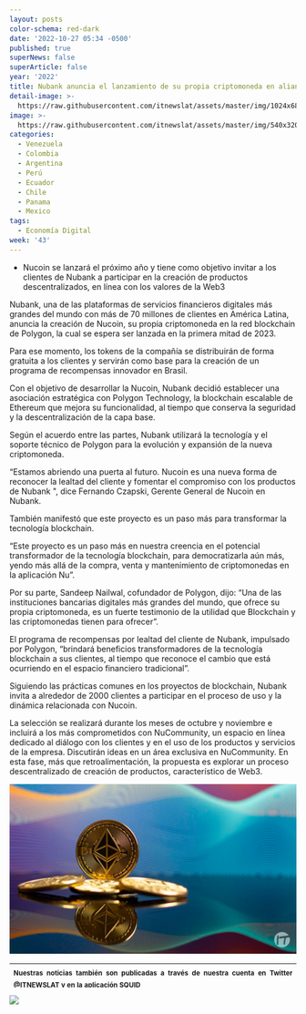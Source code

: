 ```yaml
---
layout: posts
color-schema: red-dark
date: '2022-10-27 05:34 -0500'
published: true
superNews: false
superArticle: false
year: '2022'
title: Nubank anuncia el lanzamiento de su propia criptomoneda en alianza con Polygon
detail-image: >-
  https://raw.githubusercontent.com/itnewslat/assets/master/img/1024x680/Nubank-g.jpg
image: >-
  https://raw.githubusercontent.com/itnewslat/assets/master/img/540x320/Nubank-p.jpg
categories:
  - Venezuela
  - Colombia
  - Argentina
  - Perú
  - Ecuador
  - Chile
  - Panama
  - Mexico
tags:
  - Economía Digital
week: '43'
---
```

- Nucoin se lanzará el próximo año y tiene como objetivo invitar a los clientes de Nubank a participar en la creación de productos descentralizados, en línea con los valores de la Web3

Nubank, una de las plataformas de servicios financieros digitales más grandes del mundo con más de 70 millones de clientes en América Latina, anuncia la creación de Nucoin, su propia criptomoneda en la red blockchain de Polygon, la cual se espera ser lanzada en la primera mitad de 2023.

Para ese momento, los tokens de la compañía se distribuirán de forma gratuita a los clientes y servirán como base para la creación de un programa de recompensas innovador en Brasil.

Con el objetivo de desarrollar la Nucoin, Nubank decidió establecer una asociación estratégica con Polygon Technology, la blockchain escalable de Ethereum que mejora su funcionalidad, al tiempo que conserva la seguridad y la descentralización de la capa base.

Según el acuerdo entre las partes, Nubank utilizará la tecnología y el soporte técnico de Polygon para la evolución y expansión de la nueva criptomoneda.

“Estamos abriendo una puerta al futuro. Nucoin es una nueva forma de reconocer la lealtad del cliente y fomentar el compromiso con los productos de Nubank ", dice Fernando Czapski, Gerente General de Nucoin en Nubank.

También manifestó que este proyecto es un paso más para transformar la tecnología blockchain.

“Este proyecto es un paso más en nuestra creencia en el potencial transformador de la tecnología blockchain, para democratizarla aún más, yendo más allá de la compra, venta y mantenimiento de criptomonedas en la aplicación Nu”.

 

Por su parte, Sandeep Nailwal, cofundador de Polygon, dijo: “Una de las instituciones bancarias digitales más grandes del mundo, que ofrece su propia criptomoneda, es un fuerte testimonio de la utilidad que Blockchain y las criptomonedas tienen para ofrecer”.

El programa de recompensas por lealtad del cliente de Nubank, impulsado por Polygon, “brindará beneficios transformadores de la tecnología blockchain a sus clientes, al tiempo que reconoce el cambio que está ocurriendo en el espacio financiero tradicional”.

Siguiendo las prácticas comunes en los proyectos de blockchain, Nubank invita a alrededor de 2000 clientes a participar en el proceso de uso y la dinámica relacionada con Nucoin.

La selección se realizará durante los meses de octubre y noviembre e incluirá a los más comprometidos con NuCommunity, un espacio en línea dedicado al diálogo con los clientes y en el uso de los productos y servicios de la empresa. Discutirán ideas en un área exclusiva en NuCommunity. En esta fase, más que retroalimentación, la propuesta es explorar un proceso descentralizado de creación de productos, característico de Web3.

![](https://raw.githubusercontent.com/itnewslat/assets/master/img/540x320/Nubank-p.jpg)

<table style="height: 42px;" width="569">
<tbody>
<tr>
<td style="text-align: justify;"><sub><strong>Nuestras noticias también son publicadas a través de nuestra cuenta en Twitter <a href="https://twitter.com/itnewslat?lang=es">@ITNEWSLAT</a> y en la aplicación <a href="https://squidapp.co/en/">SQUID</a></strong></sub></td>
</tr>
</tbody>
</table>

<img src="https://tracker.metricool.com/c3po.jpg?hash=56f88a41e39ab42c063cc51676587a04"/>